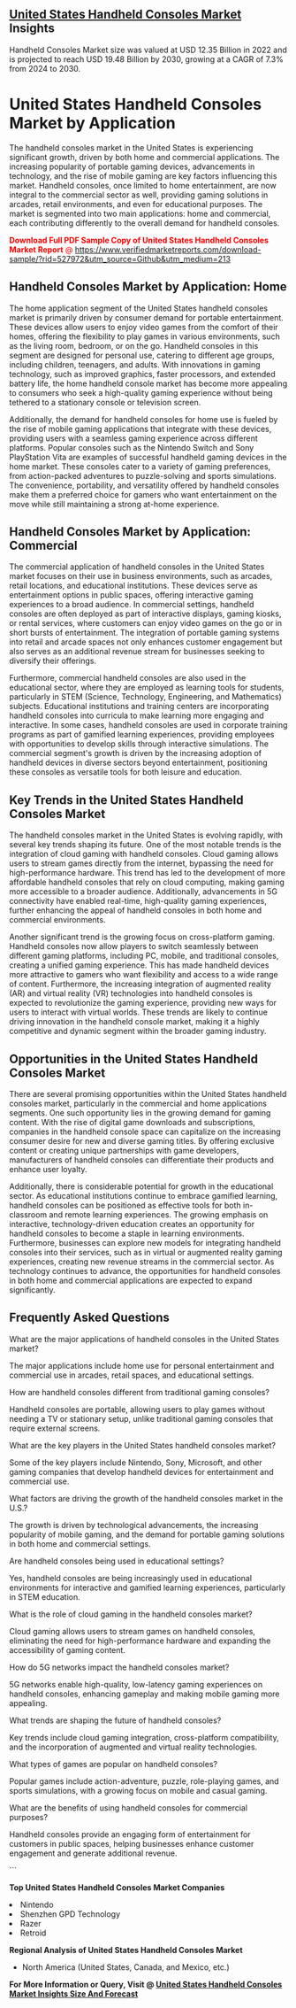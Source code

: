 <h2><a href="https://www.verifiedmarketreports.com/download-sample/?rid=527972&amp;utm_source=Github&amp;utm_medium=213" target="_blank">United States Handheld Consoles Market</a> Insights</h2><p>Handheld Consoles Market size was valued at USD 12.35 Billion in 2022 and is projected to reach USD 19.48 Billion by 2030, growing at a CAGR of 7.3% from 2024 to 2030.</p><p><h1>United States Handheld Consoles Market by Application</h1><p>The handheld consoles market in the United States is experiencing significant growth, driven by both home and commercial applications. The increasing popularity of portable gaming devices, advancements in technology, and the rise of mobile gaming are key factors influencing this market. Handheld consoles, once limited to home entertainment, are now integral to the commercial sector as well, providing gaming solutions in arcades, retail environments, and even for educational purposes. The market is segmented into two main applications: home and commercial, each contributing differently to the overall demand for handheld consoles.</p><p><p><span class=""><span style="color: #ff0000;"><strong>Download Full PDF Sample Copy of United States Handheld Consoles Market Report</strong> @ </span><a href="https://www.verifiedmarketreports.com/download-sample/?rid=527972&amp;utm_source=Github&amp;utm_medium=213" target="_blank">https://www.verifiedmarketreports.com/download-sample/?rid=527972&amp;utm_source=Github&amp;utm_medium=213</a></span></p></p><h2>Handheld Consoles Market by Application: Home</h2><p>The home application segment of the United States handheld consoles market is primarily driven by consumer demand for portable entertainment. These devices allow users to enjoy video games from the comfort of their homes, offering the flexibility to play games in various environments, such as the living room, bedroom, or on the go. Handheld consoles in this segment are designed for personal use, catering to different age groups, including children, teenagers, and adults. With innovations in gaming technology, such as improved graphics, faster processors, and extended battery life, the home handheld console market has become more appealing to consumers who seek a high-quality gaming experience without being tethered to a stationary console or television screen.</p><p>Additionally, the demand for handheld consoles for home use is fueled by the rise of mobile gaming applications that integrate with these devices, providing users with a seamless gaming experience across different platforms. Popular consoles such as the Nintendo Switch and Sony PlayStation Vita are examples of successful handheld gaming devices in the home market. These consoles cater to a variety of gaming preferences, from action-packed adventures to puzzle-solving and sports simulations. The convenience, portability, and versatility offered by handheld consoles make them a preferred choice for gamers who want entertainment on the move while still maintaining a strong at-home experience.</p><h2>Handheld Consoles Market by Application: Commercial</h2><p>The commercial application of handheld consoles in the United States market focuses on their use in business environments, such as arcades, retail locations, and educational institutions. These devices serve as entertainment options in public spaces, offering interactive gaming experiences to a broad audience. In commercial settings, handheld consoles are often deployed as part of interactive displays, gaming kiosks, or rental services, where customers can enjoy video games on the go or in short bursts of entertainment. The integration of portable gaming systems into retail and arcade spaces not only enhances customer engagement but also serves as an additional revenue stream for businesses seeking to diversify their offerings.</p><p>Furthermore, commercial handheld consoles are also used in the educational sector, where they are employed as learning tools for students, particularly in STEM (Science, Technology, Engineering, and Mathematics) subjects. Educational institutions and training centers are incorporating handheld consoles into curricula to make learning more engaging and interactive. In some cases, handheld consoles are used in corporate training programs as part of gamified learning experiences, providing employees with opportunities to develop skills through interactive simulations. The commercial segment's growth is driven by the increasing adoption of handheld devices in diverse sectors beyond entertainment, positioning these consoles as versatile tools for both leisure and education.</p><h2>Key Trends in the United States Handheld Consoles Market</h2><p>The handheld consoles market in the United States is evolving rapidly, with several key trends shaping its future. One of the most notable trends is the integration of cloud gaming with handheld consoles. Cloud gaming allows users to stream games directly from the internet, bypassing the need for high-performance hardware. This trend has led to the development of more affordable handheld consoles that rely on cloud computing, making gaming more accessible to a broader audience. Additionally, advancements in 5G connectivity have enabled real-time, high-quality gaming experiences, further enhancing the appeal of handheld consoles in both home and commercial environments.</p><p>Another significant trend is the growing focus on cross-platform gaming. Handheld consoles now allow players to switch seamlessly between different gaming platforms, including PC, mobile, and traditional consoles, creating a unified gaming experience. This has made handheld devices more attractive to gamers who want flexibility and access to a wide range of content. Furthermore, the increasing integration of augmented reality (AR) and virtual reality (VR) technologies into handheld consoles is expected to revolutionize the gaming experience, providing new ways for users to interact with virtual worlds. These trends are likely to continue driving innovation in the handheld console market, making it a highly competitive and dynamic segment within the broader gaming industry.</p><h2>Opportunities in the United States Handheld Consoles Market</h2><p>There are several promising opportunities within the United States handheld consoles market, particularly in the commercial and home applications segments. One such opportunity lies in the growing demand for gaming content. With the rise of digital game downloads and subscriptions, companies in the handheld console space can capitalize on the increasing consumer desire for new and diverse gaming titles. By offering exclusive content or creating unique partnerships with game developers, manufacturers of handheld consoles can differentiate their products and enhance user loyalty.</p><p>Additionally, there is considerable potential for growth in the educational sector. As educational institutions continue to embrace gamified learning, handheld consoles can be positioned as effective tools for both in-classroom and remote learning experiences. The growing emphasis on interactive, technology-driven education creates an opportunity for handheld consoles to become a staple in learning environments. Furthermore, businesses can explore new models for integrating handheld consoles into their services, such as in virtual or augmented reality gaming experiences, creating new revenue streams in the commercial sector. As technology continues to advance, the opportunities for handheld consoles in both home and commercial applications are expected to expand significantly.</p><h2>Frequently Asked Questions</h2><p>What are the major applications of handheld consoles in the United States market?</p><p>The major applications include home use for personal entertainment and commercial use in arcades, retail spaces, and educational settings.</p><p>How are handheld consoles different from traditional gaming consoles?</p><p>Handheld consoles are portable, allowing users to play games without needing a TV or stationary setup, unlike traditional gaming consoles that require external screens.</p><p>What are the key players in the United States handheld consoles market?</p><p>Some of the key players include Nintendo, Sony, Microsoft, and other gaming companies that develop handheld devices for entertainment and commercial use.</p><p>What factors are driving the growth of the handheld consoles market in the U.S.?</p><p>The growth is driven by technological advancements, the increasing popularity of mobile gaming, and the demand for portable gaming solutions in both home and commercial settings.</p><p>Are handheld consoles being used in educational settings?</p><p>Yes, handheld consoles are being increasingly used in educational environments for interactive and gamified learning experiences, particularly in STEM education.</p><p>What is the role of cloud gaming in the handheld consoles market?</p><p>Cloud gaming allows users to stream games on handheld consoles, eliminating the need for high-performance hardware and expanding the accessibility of gaming content.</p><p>How do 5G networks impact the handheld consoles market?</p><p>5G networks enable high-quality, low-latency gaming experiences on handheld consoles, enhancing gameplay and making mobile gaming more appealing.</p><p>What trends are shaping the future of handheld consoles?</p><p>Key trends include cloud gaming integration, cross-platform compatibility, and the incorporation of augmented and virtual reality technologies.</p><p>What types of games are popular on handheld consoles?</p><p>Popular games include action-adventure, puzzle, role-playing games, and sports simulations, with a growing focus on mobile and casual gaming.</p><p>What are the benefits of using handheld consoles for commercial purposes?</p><p>Handheld consoles provide an engaging form of entertainment for customers in public spaces, helping businesses enhance customer engagement and generate additional revenue.</p>```</p><p><strong>Top United States Handheld Consoles Market Companies</strong></p><div data-test-id=""><p><li>Nintendo</li><li> Shenzhen GPD Technology</li><li> Razer</li><li> Retroid</li></p><div><strong>Regional Analysis of&nbsp;United States Handheld Consoles Market</strong></div><ul><li dir="ltr"><p dir="ltr">North America&nbsp;(United States, Canada, and Mexico, etc.)</p></li></ul><p><strong>For More Information or Query, Visit @&nbsp;</strong><strong><a href="https://www.verifiedmarketreports.com/product/handheld-consoles-market/?utm_source=Github&amp;utm_medium=213" target="_blank">United States Handheld Consoles Market Insights Size And Forecast</a></strong></p></div>
